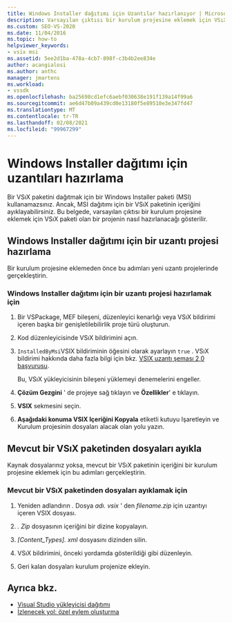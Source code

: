 ```yaml
---
title: Windows Installer dağıtımı için Uzantılar hazırlanıyor | Microsoft Docs
description: Varsayılan çıktısı bir kurulum projesine eklemek için VSıX paketi olan bir projeyi nasıl hazırlayacağınızı öğrenin.
ms.custom: SEO-VS-2020
ms.date: 11/04/2016
ms.topic: how-to
helpviewer_keywords:
- vsix msi
ms.assetid: 5ee2d1ba-478a-4cb7-898f-c3b4b2ee834e
author: acangialosi
ms.author: anthc
manager: jmartens
ms.workload:
- vssdk
ms.openlocfilehash: ba25698cd1efc6aebf030638e191f139a14f99a6
ms.sourcegitcommit: ae6d47b09a439cd0e13180f5e89510e3e347fd47
ms.translationtype: MT
ms.contentlocale: tr-TR
ms.lasthandoff: 02/08/2021
ms.locfileid: "99967299"
---
```

# <a name="prepare-extensions-for-windows-installer-deployment"></a>Windows Installer dağıtımı için uzantıları hazırlama
Bir VSıX paketini dağıtmak için bir Windows Installer paketi (MSI) kullanamazsınız. Ancak, MSI dağıtımı için bir VSıX paketinin içeriğini ayıklayabilirsiniz. Bu belgede, varsayılan çıktısı bir kurulum projesine eklemek için VSıX paketi olan bir projenin nasıl hazırlanacağı gösterilir.

## <a name="prepare-an-extension-project-for-windows-installer-deployment"></a>Windows Installer dağıtımı için bir uzantı projesi hazırlama
 Bir kurulum projesine eklemeden önce bu adımları yeni uzantı projelerinde gerçekleştirin.

### <a name="to-prepare-an-extension-project-for-windows-installer-deployment"></a>Windows Installer dağıtımı için bir uzantı projesi hazırlamak için

1. Bir VSPackage, MEF bileşeni, düzenleyici kenarlığı veya VSıX bildirimi içeren başka bir genişletilebilirlik proje türü oluşturun.

2. Kod düzenleyicisinde VSıX bildirimini açın.

3. `InstalledByMsi`VSIX bildiriminin öğesini olarak ayarlayın `true` . VSıX bildirimi hakkında daha fazla bilgi için bkz. [VSIX uzantı şeması 2,0 başvurusu](../extensibility/vsix-extension-schema-2-0-reference.md).

     Bu, VSıX yükleyicisinin bileşeni yüklemeyi denemelerini engeller.

4. **Çözüm Gezgini** ' de projeye sağ tıklayın ve **Özellikler**' e tıklayın.

5. **VSIX** sekmesini seçin.

6. **Aşağıdaki konuma VSIX Içeriğini Kopyala** etiketli kutuyu Işaretleyin ve Kurulum projesinin dosyaları alacak olan yolu yazın.

## <a name="extract-files-from-an-existing-vsix-package"></a>Mevcut bir VSıX paketinden dosyaları ayıkla
 Kaynak dosyalarınız yoksa, mevcut bir VSıX paketinin içeriğini bir kurulum projesine eklemek için bu adımları gerçekleştirin.

### <a name="to-extract-files-from-an-existing-vsix-package"></a>Mevcut bir VSıX paketinden dosyaları ayıklamak için

1. Yeniden adlandırın *.* Dosya *adı. vsix* ' den *filename.zip* için uzantıyı içeren VSIX dosyası.

2. *. Zip* dosyasının içeriğini bir dizine kopyalayın.

3. *[Content_Types]. xml* dosyasını dizinden silin.

4. VSıX bildirimini, önceki yordamda gösterildiği gibi düzenleyin.

5. Geri kalan dosyaları kurulum projenize ekleyin.

## <a name="see-also"></a>Ayrıca bkz.
- [Visual Studio yükleyicisi dağıtımı](/previous-versions/2kt85ked(v=vs.120))
- [İzlenecek yol: özel eylem oluşturma](/previous-versions/visualstudio/visual-studio-2010/d9k65z2d(v=vs.100))
